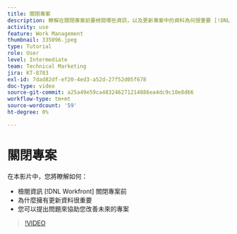 ```yaml
---
title: 關閉專案
description: 瞭解在關閉專案前要檢閱哪些資訊，以及更新專案中的資料為何很重要 [!DNL  Workfront].
activity: use
feature: Work Management
thumbnail: 335096.jpeg
type: Tutorial
role: User
level: Intermediate
team: Technical Marketing
jira: KT-8783
exl-id: 7dad82df-ef20-4ed3-a52d-27f52d05f678
doc-type: video
source-git-commit: a25a49e59ca483246271214886ea4dc9c10e8d66
workflow-type: tm+mt
source-wordcount: '59'
ht-degree: 0%

---
```


# 關閉專案

在本影片中，您將瞭解如何：

* 檢閱資訊 [!DNL Workfront] 關閉專案前
* 為什麼擁有更新資料很重要
* 您可以提出問題來協助您改善未來的專案

>[!VIDEO](https://video.tv.adobe.com/v/335096/?quality=12&learn=on)

<!---
learn more urls:
Update task status
Issue statuses
--->
